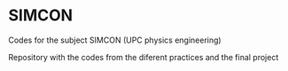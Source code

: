 # SIMCON
Codes for the subject SIMCON (UPC physics engineering)

Repository with the codes from the diferent practices and the final project
